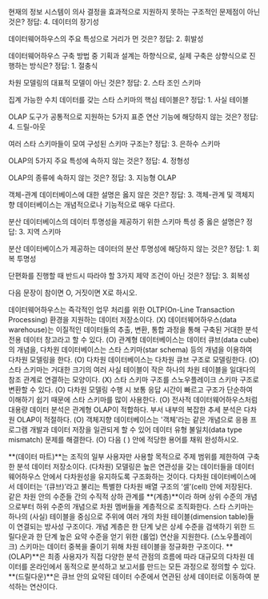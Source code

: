 현재의 정보 시스템이 의사 결정을 효과적으로 지원하지 못하는 구조적인 문제점이 아닌 것은?
정답: 4. 데이터의 장기성

데이터웨어하우스의 주요 특성으로 거리가 먼 것은?
정답: 2. 휘발성

데이터웨어하우스 구축 방법 중 기획과 설계는 하향식으로, 실제 구축은 상향식으로 진행하는 방식은?
정답: 1. 절충식

차원 모델링의 대표적 모델이 아닌 것은?
정답: 2. 스타 조인 스키마

집계 가능한 수치 데이터를 갖는 스타 스키마의 핵심 테이블은?
정답: 1. 사실 테이블

OLAP 도구가 공통적으로 지원하는 5가지 표준 연산 기능에 해당하지 않는 것은?
정답: 4. 드릴-아웃

여러 스타 스키마들이 모여 구성된 스키마 구조는?
정답: 3. 은하수 스키마

OLAP의 5가지 주요 특성에 속하지 않는 것은?
정답: 4. 정형성

OLAP의 종류에 속하지 않는 것은?
정답: 3. 지능형 OLAP

객체-관계 데이터베이스에 대한 설명은 옳지 않은 것은?
정답: 3. 객체-관계 및 객체지향 데이터베이스는 개념적으로나 기능적으로 매우 다르다.

분산 데이터베이스의 데이터 투명성을 제공하기 위한 스키마 특성 중 옳은 설명은?
정답: 3. 지역 스키마

분산 데이터베이스가 제공하는 데이터의 분산 투명성에 해당하지 않는 것은?
정답: 1. 회복 투명성

단편화를 진행할 때 반드시 따라야 할 3가지 제약 조건이 아닌 것은?
정답: 3. 회복성

다음 문장이 참이면 O, 거짓이면 X로 하시오.

데이터웨어하우스는 즉각적인 업무 처리를 위한 OLTP(On-Line Transaction Processing) 환경을 지원하는 데이터 저장소이다. (X)
데이터웨어하우스(data warehouse)는 이질적인 데이터들의 추출, 변환, 통합 과정을 통해 구축된 거대한 분석 전용 데이터 창고라고 할 수 있다. (O)
관계형 데이터베이스는 데이터 큐브(data cube)의 개념을, 다차원 데이터베이스는 스타 스키마(star schema) 등의 개념을 이용하여 다차원 모델링을 한다. (O)
다차원 데이터베이스는 다차원 큐브 구조로 모델링한다. (O)
스타 스키마는 거대한 크기의 여러 사실 테이블이 작은 하나의 차원 테이블을 일대다의 참조 관계로 연결하는 모양이다. (X)
스타 스키마 구조를 스노우플레이크 스키마 구조로 변환할 수 있다. (O)
다차원 모델링 수행 시 보통 응답 시간이 빠르고 구조가 단순하여 이해하기 쉽기 때문에 스타 스키마를 많이 사용한다. (O)
전사적 데이터웨어하우스처럼 대용량 데이터 분석은 관계형 OLAP이 적합하다. 부서 내부의 복잡한 추세 분석은 다차원 OLAP이 적절하다. (O)
객체지향 데이터베이스는 '객체'라는 같은 개념으로 응용 프로그램 개발과 데이터 저장을 일관되게 할 수 있어 데이터 유형 불일치(data type mismatch) 문제를 해결한다. (O)
다음 ( ) 안에 적당한 용어를 채워 완성하시오.

**(데이터 마트)**는 조직의 일부 사용자만 사용할 목적으로 주제 범위를 제한하여 구축한 분석 데이터 저장소이다.
(다차원) 모델링은 높은 연관성을 갖는 데이터들을 데이터웨어하우스 안에서 다차원성을 유지하도록 구조화하는 것이다.
다차원 데이터베이스에서 데이터는 ‘(큐브)’라고 불리는 특별한 다차원 배열 구조의 ‘셀’(cell) 안에 저장된다.
같은 차원 안의 수준들 간의 수직적 상하 관계를 **(계층)**이라 하며 상위 수준의 개념으로부터 하위 수준의 개념으로 차원 멤버들을 계층적으로 조직화한다.
스타 스키마는 하나의 (사실) 테이블을 중심으로 주위에 여러 개의 차원 테이블(dimension table)들이 연결되는 방사성 구조이다.
개념 계층은 한 단계 낮은 상세 수준을 검색하기 위한 드릴다운과 한 단계 높은 요약 수준을 얻기 위한 (롤업) 연산을 지원한다.
(스노우플레이크) 스키마는 데이터 중복을 줄이기 위해 차원 테이블을 정규화한 구조이다.
**(OLAP)**은 최종 사용자가 직접 다양한 분석 관점의 흐름에 따라 대규모의 다차원 데이터를 온라인에서 동적으로 분석하고 보고서를 만드는 모든 과정으로 정의할 수 있다.
**(드릴다운)**은 큐브 안의 요약된 데이터 수준에서 연관된 상세 데이터로 이동하여 분석하는 연산이다.
